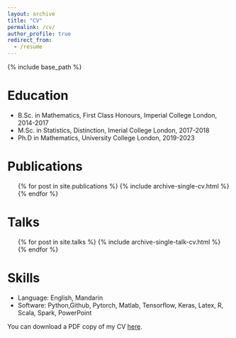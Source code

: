 ```yaml
---
layout: archive
title: "CV"
permalink: /cv/
author_profile: true
redirect_from:
  - /resume
---
```


{% include base_path %}

Education
======
* B.Sc. in Mathematics, First Class Honours, Imperial College London, 2014-2017
* M.Sc. in Statistics, Distinction, Imerial College London, 2017-2018
* Ph.D in Mathematics, University College London, 2019-2023

Publications
======
  <ul>{% for post in site.publications %}
    {% include archive-single-cv.html %}
  {% endfor %}</ul>
  
Talks
======
  <ul>{% for post in site.talks %}
    {% include archive-single-talk-cv.html %}
  {% endfor %}</ul>
  
Skills
======
* Language: English, Mandarin
* Software: Python,Github, Pytorch, Matlab, Tensorflow, Keras, Latex, R, Scala, Spark, PowerPoint

You can download a PDF copy of my CV [here](http://hanglou.github.io/files/Hang_Lou_CV.pdf).